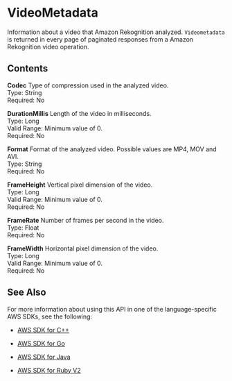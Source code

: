 # VideoMetadata<a name="API_VideoMetadata"></a>

Information about a video that Amazon Rekognition analyzed\. `Videometadata` is returned in every page of paginated responses from a Amazon Rekognition video operation\.

## Contents<a name="API_VideoMetadata_Contents"></a>

 **Codec**   <a name="rekognition-Type-VideoMetadata-Codec"></a>
Type of compression used in the analyzed video\.   
Type: String  
Required: No

 **DurationMillis**   <a name="rekognition-Type-VideoMetadata-DurationMillis"></a>
Length of the video in milliseconds\.  
Type: Long  
Valid Range: Minimum value of 0\.  
Required: No

 **Format**   <a name="rekognition-Type-VideoMetadata-Format"></a>
Format of the analyzed video\. Possible values are MP4, MOV and AVI\.   
Type: String  
Required: No

 **FrameHeight**   <a name="rekognition-Type-VideoMetadata-FrameHeight"></a>
Vertical pixel dimension of the video\.  
Type: Long  
Valid Range: Minimum value of 0\.  
Required: No

 **FrameRate**   <a name="rekognition-Type-VideoMetadata-FrameRate"></a>
Number of frames per second in the video\.  
Type: Float  
Required: No

 **FrameWidth**   <a name="rekognition-Type-VideoMetadata-FrameWidth"></a>
Horizontal pixel dimension of the video\.  
Type: Long  
Valid Range: Minimum value of 0\.  
Required: No

## See Also<a name="API_VideoMetadata_SeeAlso"></a>

For more information about using this API in one of the language\-specific AWS SDKs, see the following:

+  [AWS SDK for C\+\+](http://docs.aws.amazon.com/goto/SdkForCpp/rekognition-2016-06-27/VideoMetadata) 

+  [AWS SDK for Go](http://docs.aws.amazon.com/goto/SdkForGoV1/rekognition-2016-06-27/VideoMetadata) 

+  [AWS SDK for Java](http://docs.aws.amazon.com/goto/SdkForJava/rekognition-2016-06-27/VideoMetadata) 

+  [AWS SDK for Ruby V2](http://docs.aws.amazon.com/goto/SdkForRubyV2/rekognition-2016-06-27/VideoMetadata) 